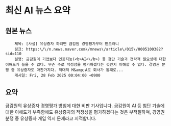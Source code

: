 # 최신 AI 뉴스 요약

## 원본 뉴스
		제목: [사설] 유상증자 하려면 금감원 경영평가부터 받으라니
		링크: https:\/\/n.news.naver.com\/mnews\/article\/015\/0005100382?sid=110
		설명: 금감원이 기업보다 인공지능(<b>AI<\/b>) 등 첨단 기술과 전략적 필요성에 대한 이해도가 높을 수 없다. 무슨 수로 적정성을 평가하겠다는 것인지 이해할 수 없다. 경영권 분쟁 중 유상증자도 마찬가지다. 적대적 M&amp;A로 회사가 통째로... 
		게시일: Fri, 28 Feb 2025 00:04:00 +0900


## 요약
금감원의 유상증자 경영평가 방침에 대한 비판 기사입니다. 금감원이 AI 등 첨단 기술에 대한 이해도가 부족함에도 유상증자의 적정성을 평가하겠다는 것은 부적절하며, 경영권 분쟁 중 유상증자 개입 역시 문제라고 지적합니다.
